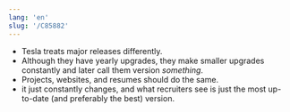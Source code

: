 ```yaml
---
lang: 'en'
slug: '/C85882'
---
```


- Tesla treats major releases differently.
- Although they have yearly upgrades, they make smaller upgrades constantly and later call them version _something_.
- Projects, websites, and resumes should do the same.
- it just constantly changes, and what recruiters see is just the most up-to-date (and preferably the best) version.
